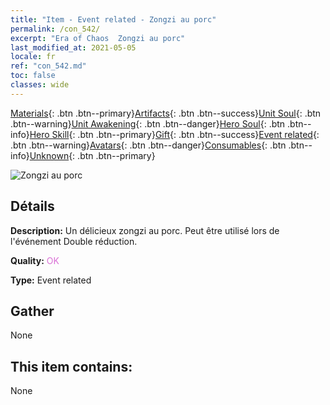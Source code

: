 ```yaml
---
title: "Item - Event related - Zongzi au porc"
permalink: /con_542/
excerpt: "Era of Chaos  Zongzi au porc"
last_modified_at: 2021-05-05
locale: fr
ref: "con_542.md"
toc: false
classes: wide
---
```

 [Materials](/ItemsFR/){: .btn .btn--primary}[Artifacts](/ItemsFR/Artifacts/){: .btn .btn--success}[Unit Soul](/ItemsFR/UnitSoul/){: .btn .btn--warning}[Unit Awakening](/ItemsFR/UnitAwakening/){: .btn .btn--danger}[Hero Soul](/ItemsFR/HeroSoul/){: .btn .btn--info}[Hero Skill](/ItemsFR/HeroSkill/){: .btn .btn--primary}[Gift](/ItemsFR/Gift/){: .btn .btn--success}[Event related](/ItemsFR/Events/){: .btn .btn--warning}[Avatars](/ItemsFR/Avatars/){: .btn .btn--danger}[Consumables](/ItemsFR/Consumables/){: .btn .btn--info}[Unknown](/ItemsFR/Unknown/){: .btn .btn--primary}

 ![Zongzi au porc](/images/t/i_10028.png)

## Détails
 **Description:** Un délicieux zongzi au porc. Peut être utilisé lors de l'événement Double réduction.

 **Quality:** <span style="color: #DA70D6">OK</span>

 **Type:** Event related

## Gather

  None

## This item contains:

  None

